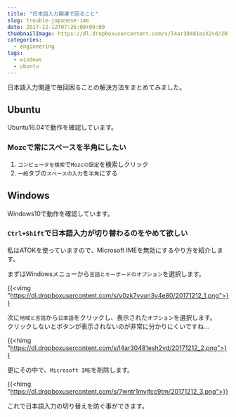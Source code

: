 ```yaml
---
title: "日本語入力関連で困ること"
slug: trouble-japanese-ime
date: 2017-12-12T07:26:00+09:00
thumbnailImage: https://dl.dropboxusercontent.com/s/l4ar30481esh2vd/20171212_2.png
categories:
  - engineering
tags:
  - windows
  - ubuntu
---
```


日本語入力関連で毎回困ることの解決方法をまとめてみました。

<!--more-->

<!--toc-->


Ubuntu
------

Ubuntu16.04で動作を確認しています。

### Mozcで常にスペースを半角にしたい

1. `コンピュータを検索`で`Mozcの設定`を検索しクリック
2. `一般`タブの`スペースの入力`を`半角`にする


Windows
-------

Windows10で動作を確認しています。

### `Ctrl+Shift`で日本語入力が切り替わるのをやめて欲しい

私はATOKを使っていますので、Microsoft IMEを無効にするやり方を紹介します。

まずはWindowsメニューから`言語とキーボードのオプション`を選択します。

{{<vimg "https://dl.dropboxusercontent.com/s/v0zk7vvun3y4e80/20171212_1.png">}}

次に`地域と言語`から`日本語`をクリックし、表示された`オプション`を選択します。  
クリックしないとボタンが表示されないのが非常に分かりにくいですね...

{{<himg "https://dl.dropboxusercontent.com/s/l4ar30481esh2vd/20171212_2.png">}}

更にその中で、`Microsoft IME`を削除します。

{{<himg "https://dl.dropboxusercontent.com/s/7wntr1mvjfcc9tm/20171212_3.png">}}

これで日本語入力の切り替えを防ぐ事ができます。

